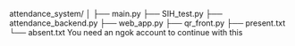 attendance_system/
│
├── main.py
├── SIH_test.py
├── attendance_backend.py
├── web_app.py
├── qr_front.py
├── present.txt
└── absent.txt
 You need an ngok account to continue with this
